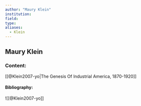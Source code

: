 ```yaml
---
author: "Maury Klein"
institution:
field:
type:
aliases:
  - Klein
---
```


## Maury Klein

### Content:
[[@Klein2007-yo|The Genesis Of Industrial America, 1870-1920]]

#### Bibliography:

![[@Klein2007-yo]]